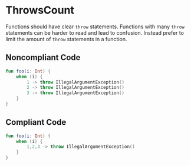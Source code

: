 # ThrowsCount

Functions should have clear `throw` statements. Functions with many `throw` statements can be harder to read and lead
to confusion. Instead prefer to limit the amount of `throw` statements in a function.

## Noncompliant Code

```kotlin
fun foo(i: Int) {
    when (i) {
        1 -> throw IllegalArgumentException()
        2 -> throw IllegalArgumentException()
        3 -> throw IllegalArgumentException()
    }
}
```
## Compliant Code

```kotlin
fun foo(i: Int) {
    when (i) {
        1,2,3 -> throw IllegalArgumentException()
    }
}
```
